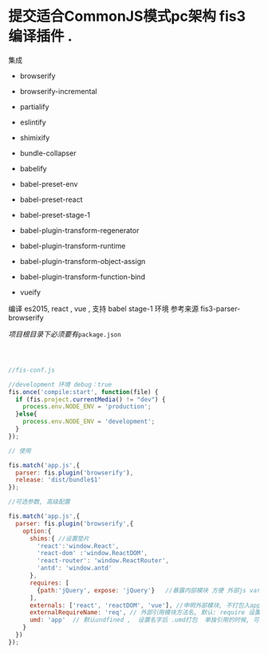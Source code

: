 # 提交适合CommonJS模式pc架构 fis3 编译插件 .

集成

- browserify
- browserify-incremental
- partialify
- eslintify
- shimixify
- bundle-collapser

- babelify
- babel-preset-env
- babel-preset-react
- babel-preset-stage-1
- babel-plugin-transform-regenerator
- babel-plugin-transform-runtime
- babel-plugin-transform-object-assign
- babel-plugin-transform-function-bind
- vueify

编译 es2015, react , vue , 支持 babel stage-1 环境
参考来源 fis3-parser-browserify

*项目根目录下必须要有*`package.json`

```javascript



//fis-conf.js

//development 环境 debug：true
fis.once('compile:start', function(file) {
  if (fis.project.currentMedia() != "dev") {
    process.env.NODE_ENV = 'production';
  }else{
    process.env.NODE_ENV = 'development';
  }
});

// 使用

fis.match('app.js',{
  parser: fis.plugin('browserify'),
  release: 'dist/bundle$1'
});

//可选参数, 高级配置

fis.match('app.js',{
  parser: fis.plugin('browserify',{
    option:{
      shims:{ //设置垫片
        'react':'window.React',
        'react-dom' :'window.ReactDOM',
        'react-router': 'window.ReactRouter',
        'antd': 'window.antd'
      },
      requires: [
        {path:'jQuery', expose: 'jQuery'}   //暴露内部模块 方便 外部js var $ = require('jQuery')
      ],
      externals: ['react', 'reactDOM', 'vue'], //申明外部模块, 不打包入app.js
      externalRequireName: 'req', // 外部引用模块方法名, 默认: require 设置为req后 require 外部模块:  var $ = req('jQuery');
      umd: 'app'  // 默认undfined ,  设置名字后 .umd打包  单独引用的时候, 可以访问 window.app 
    }
  })
});








```
